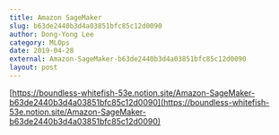 ```yaml
---
title: Amazon SageMaker
slug: b63de2440b3d4a03851bfc85c12d0090
author: Dong-Yong Lee
category: MLOps
date: 2019-04-28
external: Amazon-SageMaker-b63de2440b3d4a03851bfc85c12d0090
layout: post
---
```


[https://boundless-whitefish-53e.notion.site/Amazon-SageMaker-b63de2440b3d4a03851bfc85c12d0090](https://boundless-whitefish-53e.notion.site/Amazon-SageMaker-b63de2440b3d4a03851bfc85c12d0090)